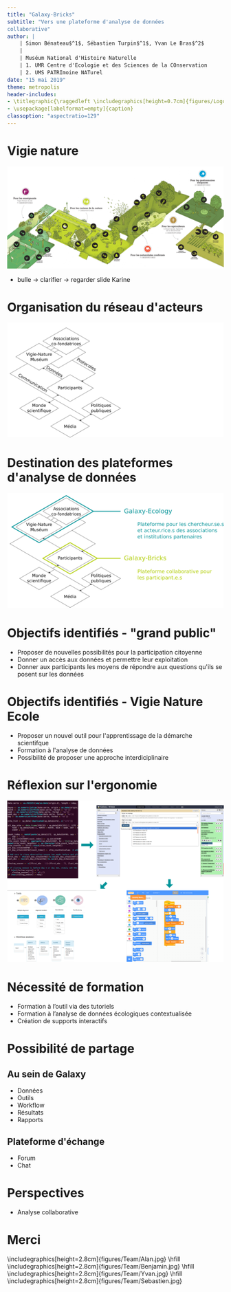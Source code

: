 ```yaml
---
title: "Galaxy-Bricks"
subtitle: "Vers une plateforme d'analyse de données
collaborative"
author: |
    | Simon Bénateau$^1$, Sébastien Turpin$^1$, Yvan Le Bras$^2$  
    |
    | Muséum National d'Histoire Naturelle
    | 1. UMR Centre d'Ecologie et des Sciences de la COnservation
    | 2. UMS PATRImoine NATurel
date: "15 mai 2019"
theme: metropolis
header-includes:
- \titlegraphic{\raggedleft \includegraphics[height=0.7cm]{figures/Logos/Logo65MO.png} \hfill \includegraphics[height=0.7cm]{figures/Logos/LogoCesco.png} \hfill \includegraphics[height=0.7cm]{figures/Logos/LogoGalaxyProject.jpg} \hfill \includegraphics[height=0.7cm]{figures/Logos/LogoGapars.png} \vspace{7cm} \\ \includegraphics[height=0.7cm]{figures/Logos/LogoH2020.png} \hfill \includegraphics[height=0.7cm]{figures/Logos/LogoVigieNature.jpg}}
- \usepackage[labelformat=empty]{caption}
classoption: "aspectratio=129"
---
```


# Vigie nature  
![](figures/observatoires_vigienature_aml.png)
- bulle -> clarifier -> regarder slide Karine

# Organisation du réseau d'acteurs
![](figures/NetworkVigieNature.png)

# Destination des plateformes d'analyse de données
![](figures/NetworkVigieNatureGalaxy.png)

# Objectifs identifiés - "grand public"

- Proposer de nouvelles possibilités pour la participation citoyenne
- Donner un accès aux données et permettre leur exploitation
- Donner aux participants les moyens de répondre aux questions qu'ils se posent sur les données

# Objectifs identifiés - Vigie Nature Ecole

- Proposer un nouvel outil pour l'apprentissage de la démarche scientifque
- Formation à l'analyse de données
- Possibilité de proposer une approche interdiciplinaire

# Réflexion sur l'ergonomie

![](figures/codeToTool.png)

# Nécessité de formation
- Formation à l’outil via des tutoriels
- Formation à l’analyse de données écologiques contextualisée
- Création de supports interactifs

# Possibilité de partage

## Au sein de Galaxy
- Données
- Outils
- Workflow
- Résultats
- Rapports

## Plateforme d'échange

- Forum
- Chat

# Perspectives

- Analyse collaborative

# Merci

\includegraphics[height=2.8cm]{figures/Team/Alan.jpg} \hfill \includegraphics[height=2.8cm]{figures/Team/Benjamin.jpg} \hfill \includegraphics[height=2.8cm]{figures/Team/Yvan.jpg} \hfill
\includegraphics[height=2.8cm]{figures/Team/Sebastien.jpg}
